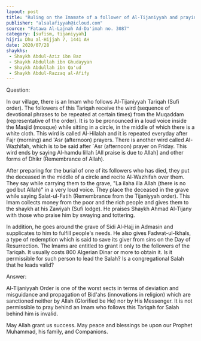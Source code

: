 ```yaml
---
layout: post
title: "Ruling on the Imamate of a follower of Al-Tijaniyyah and praying behind them"
publisher: "alsalafiyyah@icloud.com"
source: "Fatawa Al-Lajnah Ad-Da'imah no. 3087"
category: [sufism, tijaniyyah]
hijri: Dhu al-Hijjah 7, 1441 AH
date: 2020/07/28
shaykhs: 
 - Shaykh Abdul-Aziz ibn Baz
 - Shaykh Abdullah ibn Ghudayyan
 - Shaykh Abdullah ibn Qa'ud
 - Shaykh Abdul-Razzaq al-Afify
---
```


Question: 

In our village, there is an Imam who follows Al-Tijaniyyah Tariqah (Sufi order). The followers of this Tariqah receive the wird (sequence of devotional phrases to be repeated at certain times) from the Muqaddam (representative of the order). It is to be pronounced in a loud voice inside the Masjid (mosque) while sitting in a circle, in the middle of which there is a white cloth. This wird is called Al-Hilalah and it is repeated everyday after Fajr (morning) and 'Asr (afternoon) prayers. There is another wird called Al-Wazhifah, which is to be said after `Asr (afternoon) prayer on Friday. This wird ends by saying Al-hamdu lillah [All praise is due to Allah] and other forms of Dhikr (Remembrance of Allah).

After preparing for the burial of one of its followers who has died, they put the deceased in the middle of a circle and recite Al-Wazhifah over them. They say while carrying them to the grave, "La ilaha illa Allah (there is no god but Allah)" in a very loud voice. They place the deceased in the grave while saying Salat-ul-Fatih (Remembrance from the Tijaniyyah order). This Imam collects money from the poor and the rich people and gives them to the shaykh at his Zawiyah (Sufi lodge). He praises Shaykh Ahmad Al-Tijany with those who praise him by swaying and tottering. 

In addition, he goes around the grave of Sidi Al-Hajj in Admasin and supplicates to him to fulfill people's needs. He also gives Fadwat-ul-Ikhals, a type of redemption which is said to save its giver from sins on the Day of Resurrection. The Imams are entitled to grant it only to the followers of the Tariqah. It usually costs 800 Algerian Dinar or more to obtain it. Is it permissible for such person to lead the Salah? Is a congregational Salah that he leads valid?

Answer:

Al-Tijaniyyah Order is one of the worst sects in terms of deviation and misguidance and propagation of Bid'ahs (innovations in religion) which are sanctioned neither by Allah (Glorified be He) nor by His Messenger. It is not permissible to pray behind an Imam who follows this Tariqah for Salah behind him is invalid.

May Allah grant us success. May peace and blessings be upon our Prophet Muhammad, his family, and Companions.
